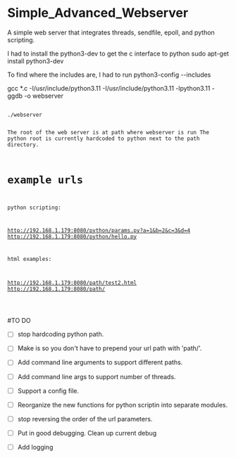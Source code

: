 
# Simple_Advanced_Webserver
A simple web server that integrates threads, sendfile, epoll, and python scripting. 

I had to install the python3-dev to get the c interface to python
sudo apt-get install python3-dev

To find where the includes are, I had to run
python3-config --includes

gcc *.c -I/usr/include/python3.11 -I/usr/include/python3.11 -lpython3.11 -ggdb -o webserver

<code>
./webserver

The root of the web server is at path where webserver is run
The python root is currently hardcoded to python next to the path directory.

# example urls

python scripting:

http://192.168.1.179:8080/python/params.py?a=1&b=2&c=3&d=4
http://192.168.1.179:8080/python/hello.py

html examples:

http://192.168.1.179:8080/path/test2.html
http://192.168.1.179:8080/path/
<BR><BR>
</code>


#TO DO

- [ ] stop hardcoding python path.
- [ ] Make is so you don't have to prepend your url path with 'path/'.
- [ ] Add command line arguments to support different paths.
- [ ] Add command line args to support number of threads.
- [ ] Support a config file. 
- [ ] Reorganize the new functions for python scriptin into separate modules. 
- [ ] stop reversing the order of the url parameters.
- [ ] Put in good debugging. Clean up current debug 
- [ ] Add logging

